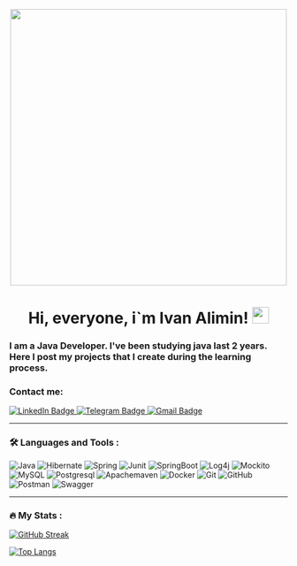<div id="header" align="center">
  <img src="https://media.giphy.com/media/2IudUHdI075HL02Pkk/giphy.gif" width="500"/>
</div>

<div id="profileViews" align="center">
    <img src="https://komarev.com/ghpvc/?username=AliminIvan&style=flat-square&color=blue" alt=""/>
  <h1>
  Hi, everyone, i`m Ivan Alimin!
  <img src="https://media.giphy.com/media/hvRJCLFzcasrR4ia7z/giphy.gif" width="30px"/>
</h1>
</div>

### I am a Java Developer. I've been studying java last 2 years. Here I post my projects that I create during the learning process.
### Contact me: 
<div id="badges">
  <a href="https://www.linkedin.com/in/ivan-alimin/">
    <img src="https://img.shields.io/badge/LinkedIn-blue?style=for-the-badge&logo=linkedin&logoColor=white" alt="LinkedIn Badge"/>
  </a>
  <a href="https://t.me/IvanAlimin">
    <img src="https://img.shields.io/badge/Telegram-blue?style=for-the-badge&logo=telegram&logoColor=white" alt="Telegram Badge"/>
  </a>
  <a href="mailto:aliminivan1990@gmail.com">
    <img src="https://img.shields.io/badge/Gmail-red?style=for-the-badge&logo=gmail&logoColor=white" alt="Gmail Badge"/>
  </a>
</div>

---

### :hammer_and_wrench: Languages and Tools :

![Java](https://img.shields.io/badge/Java-f57f05?style=for-the-badge&logo=coffeescript&logoColor=white)
![Hibernate](https://img.shields.io/badge/Hibernate-999999?style=for-the-badge&logo=hibernate&logoColor=white)
![Spring](https://img.shields.io/badge/Spring-44d804?style=for-the-badge&logo=spring&logoColor=white)
![Junit](https://img.shields.io/badge/Junit-cc0000?style=for-the-badge&logo=junit5&logoColor=white)
![SpringBoot](https://img.shields.io/badge/spring%20boot-44d804?style=for-the-badge&logo=springboot&logoColor=white)
![Log4j](https://img.shields.io/badge/Log4j-cc0000?style=for-the-badge&logo=Log4j&logoColor=white)
![Mockito](https://img.shields.io/badge/Mockito-38761d?style=for-the-badge)
![MySQL](https://img.shields.io/badge/mysql-3d85c6?style=for-the-badge&logo=mysql&logoColor=white)
![Postgresql](https://img.shields.io/badge/Postgresql-1c5c95?style=for-the-badge&logo=postgresql&logoColor=white)
![Apachemaven](https://img.shields.io/badge/apache%20maven-000000?style=for-the-badge&logo=apachemaven&logoColor=white)
![Docker](https://img.shields.io/badge/Docker-316192?style=for-the-badge&logo=docker&logoColor=white)
![Git](https://img.shields.io/badge/Git-f44336?style=for-the-badge&logo=git&logoColor=white)
![GitHub](https://img.shields.io/badge/github-000000?style=for-the-badge&logo=github&logoColor=white)
![Postman](https://img.shields.io/badge/postman-f57f05?style=for-the-badge&logo=postman&logoColor=white)
![Swagger](https://img.shields.io/badge/swagger-35a405?style=for-the-badge&logo=swagger&logoColor=white)

---

### :fire: My Stats :

[![GitHub Streak](https://streak-stats.demolab.com?user=AliminIvan&theme=transparent&hide_border=true&mode=weekly&fire=FF2222&dates=2C68F6&currStreakLabel=2C68F6&currStreakNum=2C68F6)](https://git.io/streak-stats)

[![Top Langs](https://github-readme-stats.vercel.app/api/top-langs/?username=AliminIvan&layout=compact&theme=vision-friendly-light)](https://github.com/anuraghazra/github-readme-stats)
